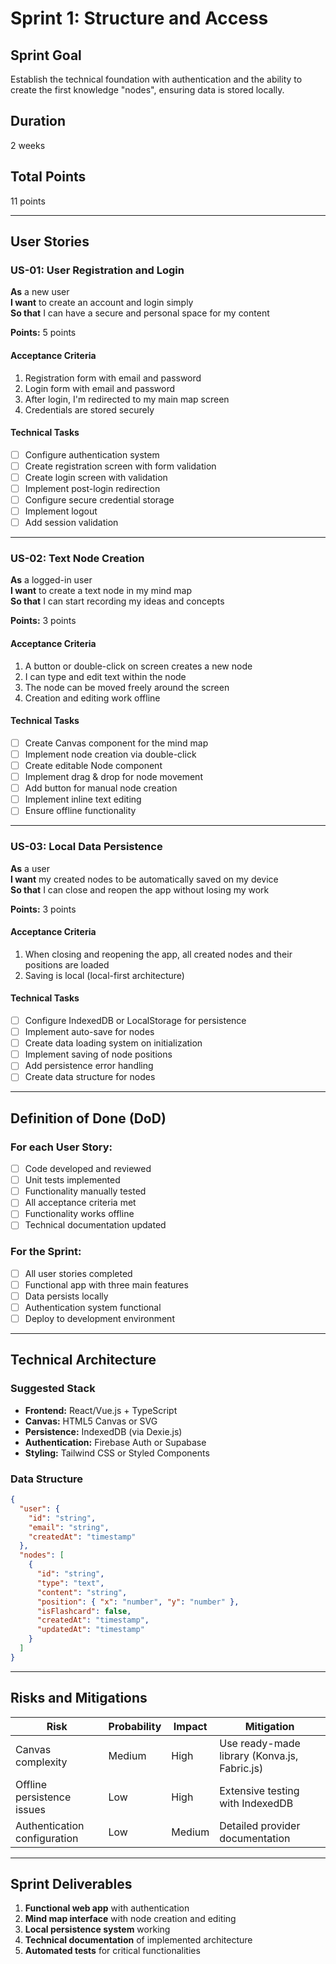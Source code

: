 # Sprint 1: Structure and Access

## Sprint Goal

Establish the technical foundation with authentication and the ability to create the first knowledge "nodes", ensuring data is stored locally.

## Duration

2 weeks

## Total Points

11 points

---

## User Stories

### US-01: User Registration and Login

**As** a new user  
**I want** to create an account and login simply  
**So that** I can have a secure and personal space for my content

**Points:** 5 points

#### Acceptance Criteria

1. Registration form with email and password
2. Login form with email and password
3. After login, I'm redirected to my main map screen
4. Credentials are stored securely

#### Technical Tasks

- [ ] Configure authentication system
- [ ] Create registration screen with form validation
- [ ] Create login screen with validation
- [ ] Implement post-login redirection
- [ ] Configure secure credential storage
- [ ] Implement logout
- [ ] Add session validation

---

### US-02: Text Node Creation

**As** a logged-in user  
**I want** to create a text node in my mind map  
**So that** I can start recording my ideas and concepts

**Points:** 3 points

#### Acceptance Criteria

1. A button or double-click on screen creates a new node
2. I can type and edit text within the node
3. The node can be moved freely around the screen
4. Creation and editing work offline

#### Technical Tasks

- [ ] Create Canvas component for the mind map
- [ ] Implement node creation via double-click
- [ ] Create editable Node component
- [ ] Implement drag & drop for node movement
- [ ] Add button for manual node creation
- [ ] Implement inline text editing
- [ ] Ensure offline functionality

---

### US-03: Local Data Persistence

**As** a user  
**I want** my created nodes to be automatically saved on my device  
**So that** I can close and reopen the app without losing my work

**Points:** 3 points

#### Acceptance Criteria

1. When closing and reopening the app, all created nodes and their positions are loaded
2. Saving is local (local-first architecture)

#### Technical Tasks

- [ ] Configure IndexedDB or LocalStorage for persistence
- [ ] Implement auto-save for nodes
- [ ] Create data loading system on initialization
- [ ] Implement saving of node positions
- [ ] Add persistence error handling
- [ ] Create data structure for nodes

---

## Definition of Done (DoD)

### For each User Story:

- [ ] Code developed and reviewed
- [ ] Unit tests implemented
- [ ] Functionality manually tested
- [ ] All acceptance criteria met
- [ ] Functionality works offline
- [ ] Technical documentation updated

### For the Sprint:

- [ ] All user stories completed
- [ ] Functional app with three main features
- [ ] Data persists locally
- [ ] Authentication system functional
- [ ] Deploy to development environment

---

## Technical Architecture

### Suggested Stack

- **Frontend:** React/Vue.js + TypeScript
- **Canvas:** HTML5 Canvas or SVG
- **Persistence:** IndexedDB (via Dexie.js)
- **Authentication:** Firebase Auth or Supabase
- **Styling:** Tailwind CSS or Styled Components

### Data Structure

```json
{
  "user": {
    "id": "string",
    "email": "string",
    "createdAt": "timestamp"
  },
  "nodes": [
    {
      "id": "string",
      "type": "text",
      "content": "string",
      "position": { "x": "number", "y": "number" },
      "isFlashcard": false,
      "createdAt": "timestamp",
      "updatedAt": "timestamp"
    }
  ]
}
```

---

## Risks and Mitigations

| Risk                         | Probability | Impact | Mitigation                                   |
| ---------------------------- | ----------- | ------ | -------------------------------------------- |
| Canvas complexity            | Medium      | High   | Use ready-made library (Konva.js, Fabric.js) |
| Offline persistence issues   | Low         | High   | Extensive testing with IndexedDB             |
| Authentication configuration | Low         | Medium | Detailed provider documentation              |

---

## Sprint Deliverables

1. **Functional web app** with authentication
2. **Mind map interface** with node creation and editing
3. **Local persistence system** working
4. **Technical documentation** of implemented architecture
5. **Automated tests** for critical functionalities
